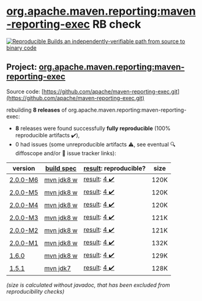 [org.apache.maven.reporting:maven-reporting-exec](https://central.sonatype.com/artifact/org.apache.maven.reporting/maven-reporting-exec/2.0.0-M6/versions) RB check
=======

[![Reproducible Builds](https://reproducible-builds.org/images/logos/rb.svg) an independently-verifiable path from source to binary code](https://reproducible-builds.org/)

## Project: [org.apache.maven.reporting:maven-reporting-exec](https://central.sonatype.com/artifact/org.apache.maven.reporting/maven-reporting-exec/2.0.0-M6/versions)

Source code: [https://github.com/apache/maven-reporting-exec.git](https://github.com/apache/maven-reporting-exec.git)

rebuilding **8 releases** of org.apache.maven.reporting:maven-reporting-exec:
- **8** releases were found successfully **fully reproducible** (100% reproducible artifacts :heavy_check_mark:),
- 0 had issues (some unreproducible artifacts :warning:, see eventual :mag: diffoscope and/or :memo: issue tracker links):

| version | [build spec](/BUILDSPEC.md) | [result](https://reproducible-builds.org/docs/jvm/): reproducible? | size |
| -- | --------- | ------ | -- |
| [2.0.0-M6](https://central.sonatype.com/artifact/org.apache.maven.reporting/maven-reporting-exec/2.0.0-M6/pom) | [mvn jdk8 w](maven-reporting-exec-2.0.0-M6.buildspec) | [result](maven-reporting-exec-2.0.0-M6.buildinfo): [4 :heavy_check_mark: ](maven-reporting-exec-2.0.0-M6.buildcompare) | 120K |
| [2.0.0-M5](https://central.sonatype.com/artifact/org.apache.maven.reporting/maven-reporting-exec/2.0.0-M5/pom) | [mvn jdk8 w](maven-reporting-exec-2.0.0-M5.buildspec) | [result](maven-reporting-exec-2.0.0-M5.buildinfo): [4 :heavy_check_mark: ](maven-reporting-exec-2.0.0-M5.buildcompare) | 120K |
| [2.0.0-M4](https://central.sonatype.com/artifact/org.apache.maven.reporting/maven-reporting-exec/2.0.0-M4/pom) | [mvn jdk8 w](maven-reporting-exec-2.0.0-M4.buildspec) | [result](maven-reporting-exec-2.0.0-M4.buildinfo): [4 :heavy_check_mark: ](maven-reporting-exec-2.0.0-M4.buildcompare) | 120K |
| [2.0.0-M3](https://central.sonatype.com/artifact/org.apache.maven.reporting/maven-reporting-exec/2.0.0-M3/pom) | [mvn jdk8 w](maven-reporting-exec-2.0.0-M3.buildspec) | [result](maven-reporting-exec-2.0.0-M3.buildinfo): [4 :heavy_check_mark: ](maven-reporting-exec-2.0.0-M3.buildcompare) | 121K |
| [2.0.0-M2](https://central.sonatype.com/artifact/org.apache.maven.reporting/maven-reporting-exec/2.0.0-M2/pom) | [mvn jdk8 w](maven-reporting-exec-2.0.0-M2.buildspec) | [result](maven-reporting-exec-2.0.0-M2.buildinfo): [4 :heavy_check_mark: ](maven-reporting-exec-2.0.0-M2.buildcompare) | 121K |
| [2.0.0-M1](https://central.sonatype.com/artifact/org.apache.maven.reporting/maven-reporting-exec/2.0.0-M1/pom) | [mvn jdk8 w](maven-reporting-exec-2.0.0-M1.buildspec) | [result](maven-reporting-exec-2.0.0-M1.buildinfo): [4 :heavy_check_mark: ](maven-reporting-exec-2.0.0-M1.buildcompare) | 132K |
| [1.6.0](https://central.sonatype.com/artifact/org.apache.maven.reporting/maven-reporting-exec/1.6.0/pom) | [mvn jdk8 w](maven-reporting-exec-1.6.0.buildspec) | [result](maven-reporting-exec-1.6.0.buildinfo): [4 :heavy_check_mark: ](maven-reporting-exec-1.6.0.buildcompare) | 129K |
| [1.5.1](https://central.sonatype.com/artifact/org.apache.maven.reporting/maven-reporting-exec/1.5.1/pom) | [mvn jdk7](maven-reporting-exec-1.5.1.buildspec) | [result](maven-reporting-exec-1.5.1.buildinfo): [4 :heavy_check_mark: ](maven-reporting-exec-1.5.1.buildcompare) | 128K |

<i>(size is calculated without javadoc, that has been excluded from reproducibility checks)</i>
